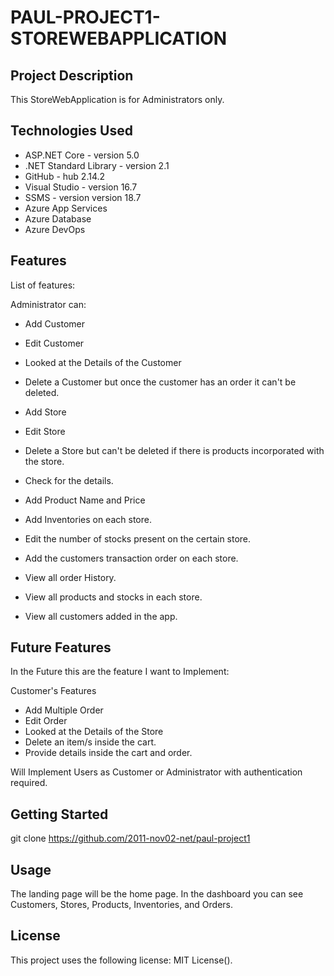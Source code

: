 # PAUL-PROJECT1-STOREWEBAPPLICATION

## Project Description

This StoreWebApplication is for Administrators only.

## Technologies Used

* ASP.NET Core - version 5.0
* .NET Standard Library - version 2.1
* GitHub - hub 2.14.2
* Visual Studio - version 16.7
* SSMS - version version 18.7
* Azure App Services
* Azure Database
* Azure DevOps

## Features

List of features:

Administrator can:
* Add Customer
* Edit Customer
* Looked at the Details of the Customer
* Delete a Customer but once the customer has an order it can't be deleted.

* Add Store
* Edit Store
* Delete a Store but can't be deleted if there is products incorporated with the store.
* Check for the details.

* Add Product Name and Price
* Add Inventories on each store.
* Edit the number of stocks present on the certain store.

* Add the customers transaction order on each store.
* View all order History.
* View all products and stocks in each store.
* View all customers added in the app.

## Future Features
In the Future this are the feature I want to Implement:

Customer's Features
* Add Multiple Order
* Edit Order
* Looked at the Details of the Store
* Delete an item/s inside the cart.
* Provide details inside the cart and order.

Will Implement Users as Customer or Administrator with authentication required.


## Getting Started
   
git clone https://github.com/2011-nov02-net/paul-project1

## Usage

The landing page will be the home page. In the dashboard you can see Customers, Stores, Products, Inventories, and Orders.


## License

This project uses the following license: MIT License(<link>).
